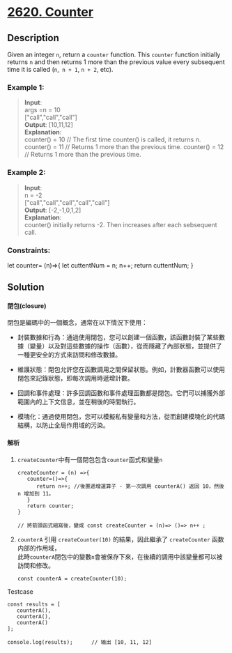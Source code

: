 # [2620. Counter][title]

## Description
Given an integer `n`, return a `counter` function. This `counter` function initially returns `n` and then returns 1 more than the previous value every subsequent time it is called (`n`,` n + 1`, `n + 2`, etc).

### Example 1:
>  __Input__:     
   args =n = 10      
   ["call","call","call"]            
   __Output__: [10,11,12]  
   __Explanation__:     
   counter() = 10 // The first time counter() is called, it returns n.
counter() = 11 // Returns 1 more than the previous time.
counter() = 12 // Returns 1 more than the previous time.
 



### Example 2:    
>  __Input__:  
   n = -2      
   ["call","call","call","call","call"]          
   __Output__: [-2,-1,0,1,2]  
   __Explanation__:     
   counter() initially returns -2. Then increases after each sebsequent call.
 

### Constraints:

let counter= (n)=>{
   let cuttentNum = n;
   n++;
   return cuttentNum;
}

## Solution


#### 閉包(closure)

閉包是編碼中的一個概念，通常在以下情況下使用：

- 封裝數據和行為：通過使用閉包，您可以創建一個函數，該函數封裝了某些數據（變量）以及對這些數據的操作（函數），從而隱藏了內部狀態，並提供了一種更安全的方式來訪問和修改數據。

- 維護狀態：閉包允許您在函數調用之間保留狀態。例如，計數器函數可以使用閉包來記錄狀態，即每次調用時遞增計數。
- 回調和事件處理：許多回調函數和事件處理函數都是閉包。它們可以捕獲外部範圍內的上下文信息，並在稍後的時間執行。
- 模塊化：通過使用閉包，您可以模擬私有變量和方法，從而創建模塊化的代碼結構，以防止全局作用域的污染。

#### 解析
1. `createCounter`中有一個閉包包含`counter`函式和變量`n`
   ```
   createCounter = (n) =>{
      counter=()=>{
         return n++; //後置遞增運算子 - 第一次調用 counterA() 返回 10，然後 n 增加到 11。
      }
      return counter;
   }

   // 將箭頭函式縮寫後，變成 const createCounter = (n)=> ()=> n++ ;
   ```

2. `counterA` 引用 `createCounter(10)` 的結果，因此繼承了 `createCounter` 函数内部的作用域，    
此時`counterA`閉包中的變數`n`會被保存下來，在後續的調用中該變量都可以被訪問和修改。     
   ```
   const counterA = createCounter(10);
   ```
Testcase
```
const results = [
   counterA(),
   counterA(),
   counterA()
];
```
```
console.log(results);      // 输出 [10, 11, 12]
```


[title]: https://leetcode.com/problems/counter